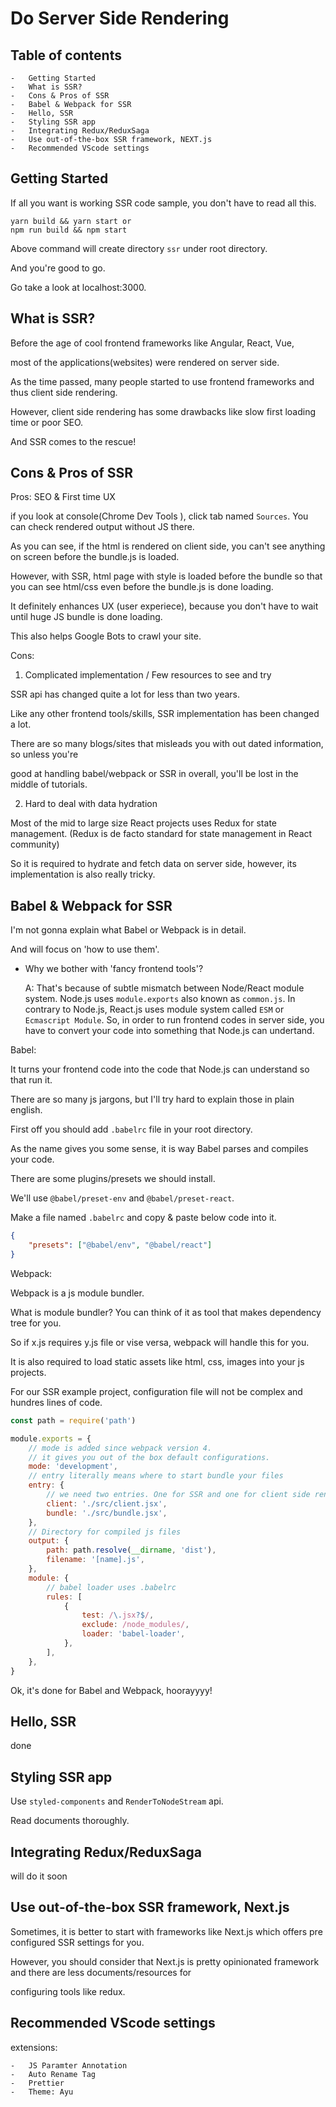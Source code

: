 # Do Server Side Rendering

## Table of contents

    -   Getting Started
    -   What is SSR?
    -   Cons & Pros of SSR
    -   Babel & Webpack for SSR
    -   Hello, SSR
    -   Styling SSR app
    -   Integrating Redux/ReduxSaga
    -   Use out-of-the-box SSR framework, NEXT.js
    -   Recommended VScode settings

## Getting Started

If all you want is working SSR code sample, you don't have to read all this.

```
yarn build && yarn start or
npm run build && npm start
```

Above command will create directory `ssr` under root directory.

And you're good to go.

Go take a look at localhost:3000.

## What is SSR?

Before the age of cool frontend frameworks like Angular, React, Vue,

most of the applications(websites) were rendered on server side.

As the time passed, many people started to use frontend frameworks and thus client side rendering.

However, client side rendering has some drawbacks like slow first loading time or poor SEO.

And SSR comes to the rescue!

## Cons & Pros of SSR

Pros: SEO & First time UX

if you look at console(Chrome Dev Tools ), click tab named `Sources`.
You can check rendered output without JS there.

As you can see, if the html is rendered on client side, you can't see anything on screen before
the bundle.js is loaded.

However, with SSR, html page with style is loaded before the bundle so that you can see html/css even
before the bundle.js is done loading.

It definitely enhances UX (user experiece), because you don't have to wait until huge JS bundle is done loading.

This also helps Google Bots to crawl your site.

Cons:

1. Complicated implementation / Few resources to see and try

SSR api has changed quite a lot for less than two years.

Like any other frontend tools/skills, SSR implementation has been changed a lot.

There are so many blogs/sites that misleads you with out dated information, so unless you're

good at handling babel/webpack or SSR in overall, you'll be lost in the middle of tutorials.

2.  Hard to deal with data hydration

Most of the mid to large size React projects uses Redux for state management. (Redux is de facto standard for state management in React community)

So it is required to hydrate and fetch data on server side, however, its implementation is also really tricky.

## Babel & Webpack for SSR

I'm not gonna explain what Babel or Webpack is in detail.

And will focus on 'how to use them'.

-   Why we bother with 'fancy frontend tools'?

    A: That's because of subtle mismatch between Node/React module system.
    Node.js uses `module.exports` also known as `common.js`.
    In contrary to Node.js, React.js uses module system called `ESM` or `Ecmascript Module`.
    So, in order to run frontend codes in server side, you have to convert your
    code into something that Node.js can undertand.

Babel:

It turns your frontend code into the code that Node.js can understand so that run it.

There are so many js jargons, but I'll try hard to explain those in plain english.

First off you should add `.babelrc` file in your root directory.

As the name gives you some sense, it is way Babel parses and compiles your code.

There are some plugins/presets we should install.

We'll use `@babel/preset-env` and `@babel/preset-react`.

Make a file named `.babelrc` and copy & paste below code into it.

```json
{
    "presets": ["@babel/env", "@babel/react"]
}
```

Webpack:

Webpack is a js module bundler.

What is module bundler? You can think of it as tool that makes dependency tree for you.

So if x.js requires y.js file or vise versa, webpack will handle this for you.

It is also required to load static assets like html, css, images into your js projects.

For our SSR example project, configuration file will not be complex and hundres lines of code.

```js
const path = require('path')

module.exports = {
    // mode is added since webpack version 4.
    // it gives you out of the box default configurations.
    mode: 'development',
    // entry literally means where to start bundle your files
    entry: {
        // we need two entries. One for SSR and one for client side rendering
        client: './src/client.jsx',
        bundle: './src/bundle.jsx',
    },
    // Directory for compiled js files
    output: {
        path: path.resolve(__dirname, 'dist'),
        filename: '[name].js',
    },
    module: {
        // babel loader uses .babelrc
        rules: [
            {
                test: /\.jsx?$/,
                exclude: /node_modules/,
                loader: 'babel-loader',
            },
        ],
    },
}
```

Ok, it's done for Babel and Webpack, hoorayyyy!

## Hello, SSR

done

## Styling SSR app

Use `styled-components` and `RenderToNodeStream` api.

Read documents thoroughly.

## Integrating Redux/ReduxSaga

will do it soon

## Use out-of-the-box SSR framework, Next.js

Sometimes, it is better to start with frameworks like Next.js which offers pre configured SSR settings for you.

However, you should consider that Next.js is pretty opinionated framework and there are less documents/resources for

configuring tools like redux.

## Recommended VScode settings

extensions:

    -   JS Paramter Annotation
    -   Auto Rename Tag
    -   Prettier
    -   Theme: Ayu
